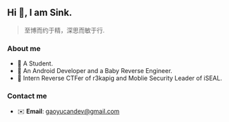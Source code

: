 ## Hi  👋, I am Sink.

> 至博而约于精，深思而敏于行.

### About me

- 📖 A Student.
- 🔭 An Android Developer and a Baby Reverse Engineer.
- 🌱 Intern Reverse CTFer of r3kapig and Moblie Security Leader of iSEAL.

### Contact me

- ✉️ **Email**: gaoyucandev@gmail.com

